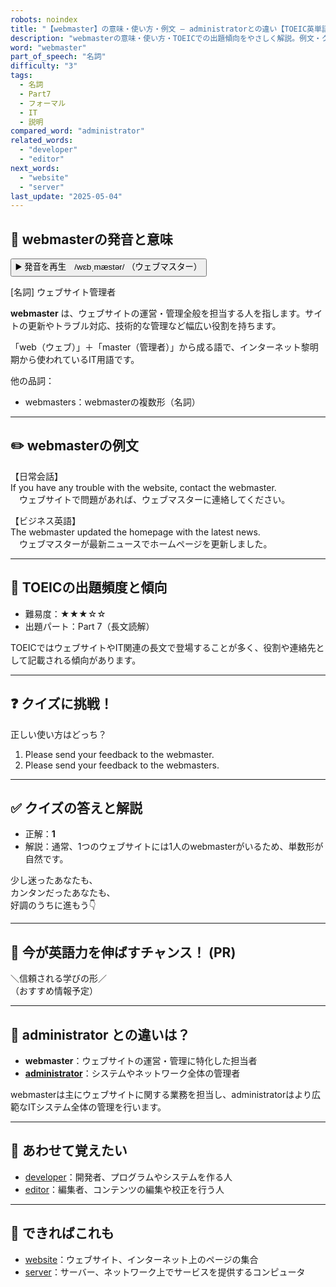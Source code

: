 ```yaml
---
robots: noindex
title: "【webmaster】の意味・使い方・例文 ― administratorとの違い【TOEIC英単語】"
description: "webmasterの意味・使い方・TOEICでの出題傾向をやさしく解説。例文・クイズ付きでadministratorとの違いもわかりやすく学べます。"
word: "webmaster"
part_of_speech: "名詞"
difficulty: "3"
tags:
  - 名詞
  - Part7
  - フォーマル
  - IT
  - 説明
compared_word: "administrator"
related_words:
  - "developer"
  - "editor"
next_words:
  - "website"
  - "server"
last_update: "2025-05-04"
---
```


## 🔰 webmasterの発音と意味

<button class="play-audio" onclick="playTTS('webmaster')">
  <span class="play-audio-main">
    ▶️ 発音を再生　/wɛbˌmæstər/
  </span>
  <span class="play-audio-sub">
    （ウェブマスター）
  </span>
</button>

[名詞] ウェブサイト管理者

**webmaster** は、ウェブサイトの運営・管理全般を担当する人を指します。サイトの更新やトラブル対応、技術的な管理など幅広い役割を持ちます。

「web（ウェブ）」＋「master（管理者）」から成る語で、インターネット黎明期から使われているIT用語です。

他の品詞：  
- webmasters：webmasterの複数形（名詞）

---

## ✏️ webmasterの例文

【日常会話】  
If you have any trouble with the website, contact the webmaster.  
　ウェブサイトで問題があれば、ウェブマスターに連絡してください。

【ビジネス英語】  
The webmaster updated the homepage with the latest news.  
　ウェブマスターが最新ニュースでホームページを更新しました。

---

## 🎯 TOEICの出題頻度と傾向

- 難易度：★★★☆☆
- 出題パート：Part 7（長文読解）

TOEICではウェブサイトやIT関連の長文で登場することが多く、役割や連絡先として記載される傾向があります。

---

## ❓ クイズに挑戦！

正しい使い方はどっち？

1. Please send your feedback to the webmaster.  
2. Please send your feedback to the webmasters.

---

## ✅ クイズの答えと解説

- 正解：**1**
- 解説：通常、1つのウェブサイトには1人のwebmasterがいるため、単数形が自然です。

少し迷ったあなたも、  
カンタンだったあなたも、  
好調のうちに進もう👇️

---

## 🚀 今が英語力を伸ばすチャンス！ (PR)

<div class="info-center">
＼信頼される学びの形／<br>  
（おすすめ情報予定）
</div>

---

## 🤔  administrator との違いは？

- **webmaster**：ウェブサイトの運営・管理に特化した担当者
- **[administrator](/word/administrator)**：システムやネットワーク全体の管理者

webmasterは主にウェブサイトに関する業務を担当し、administratorはより広範なITシステム全体の管理を行います。

---

## 🧩 あわせて覚えたい

- [developer](/word/developer)：開発者、プログラムやシステムを作る人
- [editor](/word/editor)：編集者、コンテンツの編集や校正を行う人

---

## 📖 できればこれも

- [website](/word/website)：ウェブサイト、インターネット上のページの集合
- [server](/word/server)：サーバー、ネットワーク上でサービスを提供するコンピュータ

<!-- cvid: aid30_bid44 -->
